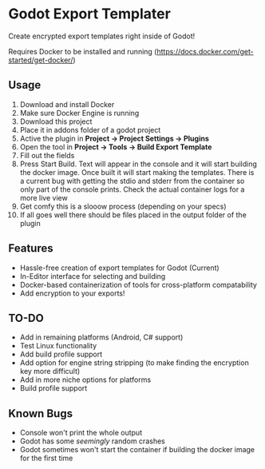 # Godot Export Templater
Create encrypted export templates right inside of Godot!

Requires Docker to be installed and running (https://docs.docker.com/get-started/get-docker/)

## Usage
1. Download and install Docker
2. Make sure Docker Engine is running
3. Download this project
4. Place it in addons folder of a godot project
5. Active the plugin in **Project -> Project Settings -> Plugins**
6. Open the tool in **Project -> Tools -> Build Export Template**
7. Fill out the fields
8. Press Start Build. Text will appear in the console and it will start building the docker image. 
Once built it will start making the templates. 
There is a current bug with getting the stdio and stderr from the container so only part of the console prints. 
Check the actual container logs for a more live view
9. Get comfy this is a slooow process (depending on your specs)
10. If all goes well there should be files placed in the output folder of the plugin

## Features
- Hassle-free creation of export templates for Godot (Current)
- In-Editor interface for selecting and building
- Docker-based containerization of tools for cross-platform compatability
- Add encryption to your exports!

## TO-DO
- Add in remaining platforms (Android, C# support)
- Test Linux functionality
- Add build profile support
- Add option for engine string stripping (to make finding the encryption key more difficult)
- Add in more niche options for platforms
- Build profile support

## Known Bugs
- Console won't print the whole output
- Godot has some *seemingly* random crashes
- Godot sometimes won't start the container if building the docker image for the first time
